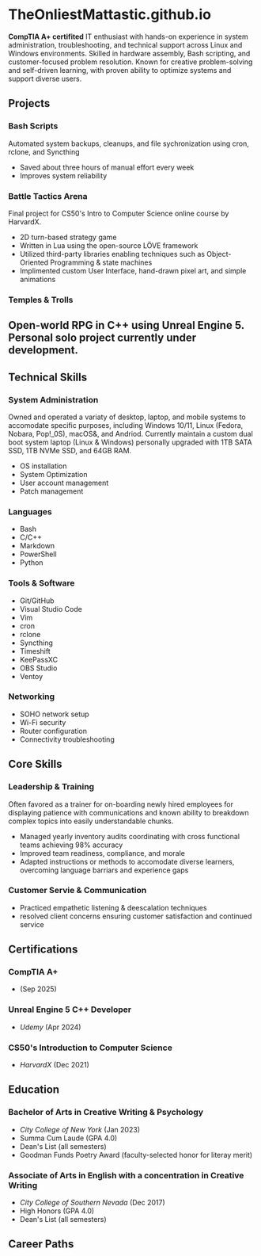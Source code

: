 # TheOnliestMattastic.github.io
**CompTIA A+ certifited** IT enthusiast with hands-on experience in system administration, troubleshooting, and technical support across Linux and Windows environments. Skilled in hardware assembly, Bash scripting, and customer-focused problem resolution. Known for creative problem-solving and self-driven learning, with proven ability to optimize systems and support diverse users. 


## Projects

### Bash Scripts
Automated system backups, cleanups, and file sychronization using cron, rclone, and Syncthing
- Saved about three hours of manual effort every week
- Improves system reliability

### Battle Tactics Arena
Final project for CS50's Intro to Computer Science online course by HarvardX. 
- 2D turn-based strategy game
- Written in Lua using the open-source LÖVE framework
- Utilized third-party libraries enabling techniques such as Object-Oriented Programming & state machines
- Implimented custom User Interface, hand-drawn pixel art, and simple animations

### Temples & Trolls
Open-world RPG in C++ using Unreal Engine 5. Personal solo project currently under development.
- 


## Technical Skills

### System Administration
Owned and operated a variaty of desktop, laptop, and mobile systems to accomodate specific purposes, including Windows 10/11, Linux (Fedora, Nobara, Pop!_0S), macOS&, and Andriod. Currently maintain a custom dual boot system laptop (Linux & Windows) personally upgraded with 1TB SATA SSD, 1TB NVMe SSD, and 64GB RAM.
- OS installation
- System Optimization
- User account management
- Patch management

### Languages
- Bash
- C/C++
- Markdown
- PowerShell
- Python

### Tools & Software
- Git/GitHub
- Visual Studio Code
- Vim
- cron
- rclone
- Syncthing
- Timeshift
- KeePassXC
- OBS Studio
- Ventoy

### Networking
- SOHO network setup
- Wi-Fi security
- Router configuration
- Connectivity troubleshooting


## Core Skills

### Leadership & Training
Often favored as a trainer for on-boarding newly hired employees for displaying patience with communications and known ability to breakdown complex topics into easily understandable chunks. 
- Managed yearly inventory audits coordinating with cross functional teams achieving 98% accuracy
- Improved team readiness, compliance, and morale
- Adapted instructions or methods to accomodate diverse learners, overcoming language barriars and experience gaps

### Customer Servie & Communication 
- Practiced empathetic listening & deescalation techniques
- resolved client concerns ensuring customer satisfaction and continued service


## Certifications

### CompTIA A+ 
- (Sep 2025)

### Unreal Engine 5 C++ Developer
- *Udemy* (Apr 2024)

### CS50's Introduction to Computer Science
- *HarvardX* (Dec 2021)


## Education

### Bachelor of Arts in Creative Writing & Psychology 
- *City College of New York* (Jan 2023)
- Summa Cum Laude (GPA 4.0)
- Dean's List (all semesters)
- Goodman Funds Poetry Award (faculty-selected honor for literay merit)

### Associate of Arts in English with a concentration in Creative Writing
- *City College of Southern Nevada* (Dec 2017)
- High Honors (GPA 4.0)
- Dean's List (all semesters)


## Career Paths
